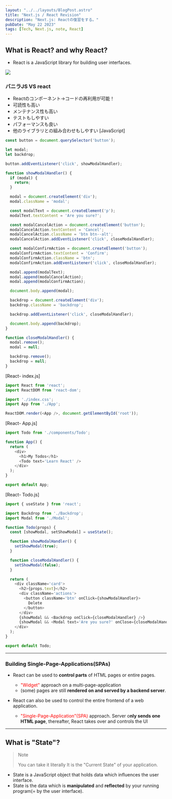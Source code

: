 ```yaml
---
layout: "../../layouts/BlogPost.astro"
title: "Next.js / React Revision"
description: "Next.js: Reactの復習をする。"
pubDate: "May 22 2023"
tags: [Tech, Next.js, note, React]
---
```


## What is React? and why React?

- React is a JavaScript library for building user interfaces.

![](images/howReactGood.png)

### バニラJS VS react

- Reactのコンポーネント→コードの再利用が可能！
- 可読性も高い
- メンテナンス性も高い
- テストもしやすい
- パフォーマンスも良い
- 他のライブラリとの組み合わせもしやすい
[JavaScript]

``` javascript
const button = document.querySelector('button');

let modal;
let backdrop;

button.addEventListener('click', showModalHandler);

function showModalHandler() {
  if (modal) {
    return;
  }

  modal = document.createElement('div');
  modal.className = 'modal';

  const modalText = document.createElement('p');
  modalText.textContent = 'Are you sure?';

  const modalCancelAction = document.createElement('button');
  modalCancelAction.textContent = 'Cancel';
  modalCancelAction.className = 'btn btn--alt';
  modalCancelAction.addEventListener('click', closeModalHandler);

  const modalConfirmAction = document.createElement('button');
  modalConfirmAction.textContent = 'Confirm';
  modalConfirmAction.className = 'btn';
  modalConfirmAction.addEventListener('click', closeModalHandler);

  modal.append(modalText);
  modal.append(modalCancelAction);
  modal.append(modalConfirmAction);

  document.body.append(modal);

  backdrop = document.createElement('div');
  backdrop.className = 'backdrop';

  backdrop.addEventListener('click', closeModalHandler);

  document.body.append(backdrop);
}

function closeModalHandler() {
  modal.remove();
  modal = null;

  backdrop.remove();
  backdrop = null;
}
```

[React- index.js]

``` javascript
import React from 'react';
import ReactDOM from 'react-dom';

import './index.css';
import App from './App';

ReactDOM.render(<App />, document.getElementById('root'));
```

[React- App.js]

``` javascript
import Todo from './components/Todo';

function App() {
  return (
    <div>
      <h1>My Todos</h1>
      <Todo text='Learn React' />
    </div>
  );
}

export default App;
```

[React- Todo.js]

``` javascript
import { useState } from 'react';

import Backdrop from './Backdrop';
import Modal from './Modal';

function Todo(props) {
  const [showModal, setShowModal] = useState();

  function showModalHandler() {
    setShowModal(true);
  }

  function closeModalHandler() {
    setShowModal(false);
  }

  return (
    <div className='card'>
      <h2>{props.text}</h2>
      <div className='actions'>
        <button className='btn' onClick={showModalHandler}>
          Delete
        </button>
      </div>
      {showModal && <Backdrop onClick={closeModalHandler} />}
      {showModal && <Modal text='Are you sure?' onClose={closeModalHandler} />}
    </div>
  );
}

export default Todo;
```

---

### Building Single-Page-Applications(SPAs)

- React can be used to **control parts** of HTML pages or entire pages.
  - <font color="red">"Widget"</font> approach on a multi-page-application
  - (some) pages are still **rendered on and served by a backend server**.

- React can also be used to control the entire frontend of a web application.
  - <font color="red">"Single-Page-Application"(SPA)</font>  approach. Server o**nly sends one HTML page**, thereafter, React takes over and controls the UI

---

## What is "State"?

> Note
>
> You can take it literally
> It is the "Current State" of your application.

- State is a JavaScript object that holds data which influences the user interface.
- State is the data which is **manipulated** and **reflected** by your running program(= by the user interface).
